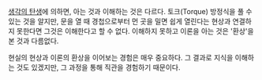 

[생각의 탄생](http://www.yes24.co.kr/24/goods/2535237)에 의하면, 아는 것과 이해하는 것은 다르다. 토크(Torque) 방정식을 풀 수 있는 것을 알지만, 문을 열 때 경첩으로부터 먼 곳을 밀면 쉽게 열린다는 현상과 연결하지 못한다면 그것은 이해한다고 할 수 없다. 이해하지 못하고 이론을 아는 것은 '환상'을 본 것과 다름없다.

현실의 현상과 이론의 환상을 이어보는 경험은 매우 중요하다. 그 결과로 지식을 이해하는 것도 있겠지만, 그 과정을 통해 직관을 경험하기 때문이다.